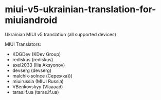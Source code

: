miui-v5-ukrainian-translation-for-miuiandroid
============

Ukrainian MIUI v5 translation (all supported devices)

MIUI Translators:
 - KDGDev (KDev Group)
 - rediskus (rediskus)
 - axel2033 (Ilia Aksyonov)
 - devserg (devserg)
 - malchik-solnce (Сережка)))
 - miuirussia (MIUI Russia)
 - VBenkovskyy (Vlaaaad)
 - taras.if.ua (taras.if.ua)